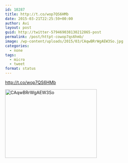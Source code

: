 ```yaml
---
id: 10287
title: http://t.co/wop7QS6HMb
date: 2015-03-21T22:25:59+00:00
author: Avi
layout: post
guid: http://twitter-579469038130212865-post
permalink: /post/httpt-cowop7qs6hmb/
image: /wp-content/uploads/2015/03/CAqwBRrWgAEW3So.jpg
categories:
  - none
tags:
  - micro
  - tweet
format: status
---
```

http://t.co/wop7QS6HMb

<img width="300" height="225" src="http://aviflax.com/wp-content/uploads/2015/03/CAqwBRrWgAEW3So-300x225.jpg" class="attachment-medium" alt="CAqwBRrWgAEW3So" />